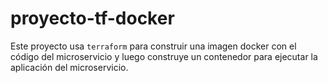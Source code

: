 # proyecto-tf-docker

Este proyecto usa `terraform` para construir una imagen docker con el código del microservicio y
luego construye un contenedor para ejecutar la aplicación del microservicio.

